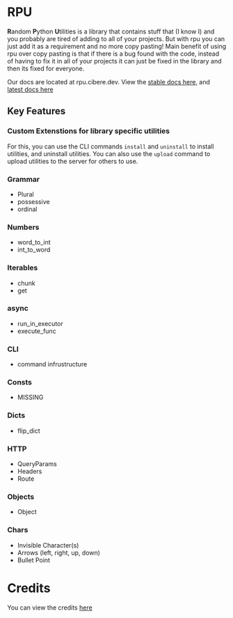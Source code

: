 # RPU

**R**andom **P**ython **U**tilities is a library that contains stuff that (I know I) and you probably are tired of adding to all of your projects. But with rpu you can just add it as a requirement and no more copy pasting! Main benefit of using rpu over copy pasting is that if there is a bug found with the code, instead of having to fix it in all of your projects it can just be fixed in the library and then its fixed for everyone.

Our docs are located at rpu.cibere.dev. View the <a href="https://rpu.cibere.dev/stable/index.html">stable docs here</a>, and <a href="https://rpu.cibere.dev/latest/index.html">latest docs here</a>

## Key Features

### Custom Extenstions for library specific utilities

For this, you can use the CLI commands `install` and `uninstall` to install utilities, and uninstall utilities. You can also use the `upload` command to upload utilities to the server for others to use.

### Grammar

- Plural
- possessive
- ordinal

### Numbers

- word_to_int
- int_to_word

### Iterables

- chunk
- get

### async

- run_in_executor
- execute_func

### CLI

- command infrustructure

### Consts

- MISSING

### Dicts

- flip_dict

### HTTP

- QueryParams
- Headers
- Route

### Objects

- Object

### Chars

- Invisible Character(s)
- Arrows (left, right, up, down)
- Bullet Point

# Credits

You can view the credits <a href="https://github.com/cibere/rpu/blob/main/extras/credits.md">here</a>
